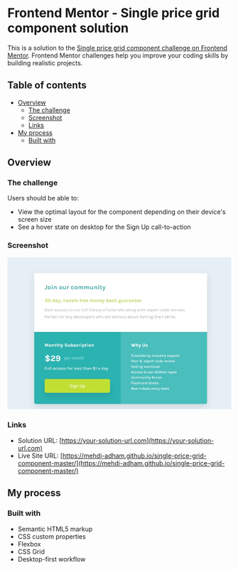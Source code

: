 # Frontend Mentor - Single price grid component solution

This is a solution to the [Single price grid component challenge on Frontend Mentor](https://www.frontendmentor.io/challenges/single-price-grid-component-5ce41129d0ff452fec5abbbc). Frontend Mentor challenges help you improve your coding skills by building realistic projects. 

## Table of contents

- [Overview](#overview)
  - [The challenge](#the-challenge)
  - [Screenshot](#screenshot)
  - [Links](#links)
- [My process](#my-process)
  - [Built with](#built-with)



## Overview

### The challenge

Users should be able to:

- View the optimal layout for the component depending on their device's screen size
- See a hover state on desktop for the Sign Up call-to-action

### Screenshot

![](images/screenshot.jpg)


### Links

- Solution URL: [https://your-solution-url.com](https://your-solution-url.com)
- Live Site URL: [https://mehdi-adham.github.io/single-price-grid-component-master/](https://mehdi-adham.github.io/single-price-grid-component-master/)

## My process

### Built with

- Semantic HTML5 markup
- CSS custom properties
- Flexbox
- CSS Grid
- Desktop-first workflow


